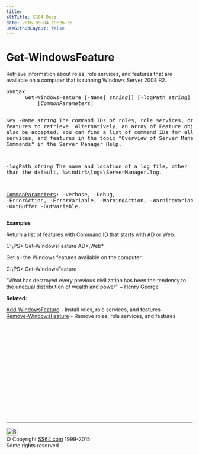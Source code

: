 ```yaml
---
title:
altTitle: SS64 Docs
date: 2016-09-04 19:26:55
useGithubLayout: false
---
```

<!-- #BeginLibraryItem "/Library/head_ps.lbi" --><!-- #EndLibraryItem --><h1>Get-WindowsFeature</h1> 
<p>Retrieve information about      roles, role services, and features that are available on a computer that      is running Windows Server 2008 R2.</p>
<pre>Syntax
      Get-WindowsFeature [-Name] <i>string</i>[] [-logPath <i>string</i>]
          [<i>CommonParameters</i>]

Key
   -Name <i>string</i>
       The command IDs of roles, role services, or features to retrieve.
       Alternatively, an array of Feature objects will also be accepted.
       You can find a list of command IDs for all roles, role services, and features in the
       topic "Overview of Server Manager Commands" in the Server Manager Help.

   -logPath <i>string</i>
       The name and location of a log file, other than the default, %windir%\logs\ServerManager.log.

   <a href="common.html">CommonParameters</a>:
       -Verbose, -Debug, -ErrorAction, -ErrorVariable, -WarningAction, -WarningVariable,
       -OutBuffer -OutVariable.</pre>
<p><b>Examples</b></p>
<p>Return a list of features with Command ID that starts with AD or Web:</p>
<p class="code">C:\PS&gt; Get-WindowsFeature AD*,Web*</p>
<p> Get all the Windows features available on the computer:</p>
<p class="code">C:\PS&gt; Get-WindowsFeature</p>
<p class="quote"><i>"</i>What has destroyed every previous civilization has been the tendency to the unequal distribution of wealth and power” ~ Henry George</p>
<p><b>Related:</b></p>
<p><a href="add-windowsfeature.html">Add-WindowsFeature</a> - Install roles, role services, and features<br>
<a href="remove-windowsfeature.html">Remove-WindowsFeature</a> - Remove roles, role services, and features</p><!-- #BeginLibraryItem "/Library/foot_ps.lbi" --><p>
<!-- PowerShell300 -->
<ins class="adsbygoogle" style="display:inline-block;width:300px;height:250px" data-ad-client="ca-pub-6140977852749469" data-ad-slot="6253539900"></ins>
<script>
(adsbygoogle = window.adsbygoogle || []).push({});
</script></p>
<hr>
<div id="bl" class="footer"><a href="get-windowsfeature.html#"><img src="../images/top.png" width="30" height="22" alt="Back to the Top"></a></div>
<div id="br" class="footer, tagline">© Copyright <a href="../index.html">SS64.com</a> 1999-2015<br>
Some rights reserved</div><!-- #EndLibraryItem -->


